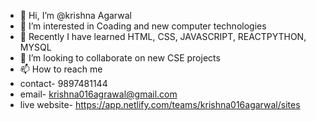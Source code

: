 - 👋 Hi, I’m @krishna Agarwal
- 👀 I’m interested in Coading and new computer technologies
- 🌱 Recently I have learned HTML, CSS, JAVASCRIPT, REACTPYTHON, MYSQL
- 💞️ I’m looking to collaborate on new CSE projects  
- 📫 How to reach me
- contact- 9897481144
- email- krishna016agrawal@gmail.com
- live website- https://app.netlify.com/teams/krishna016agarwal/sites
  

<!---
krishna016agarwal/krishna016agarwal is a ✨ special ✨ repository because its `README.md` (this file) appears on your GitHub profile.
You can click the Preview link to take a look at your changes.
--->

